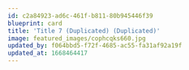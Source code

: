 ```yaml
---
id: c2a84923-ad6c-461f-b811-80b945446f39
blueprint: card
title: 'Title 7 (Duplicated) (Duplicated)'
image: featured_images/cophcqks660.jpg
updated_by: f064bbd5-f72f-4685-ac55-fa31af92a19f
updated_at: 1668464417
---
```

